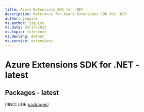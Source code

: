 ```yaml
---
title: Azure Extensions SDK for .NET
description: Reference for Azure Extensions SDK for .NET
author: jsquire
ms.author: jsquire
ms.data: 03/17/2023
ms.topic: reference
ms.devlang: dotnet
ms.service: extensions
---
```

# Azure Extensions SDK for .NET - latest
## Packages - latest
[!INCLUDE [packages](extensions-index.md)]